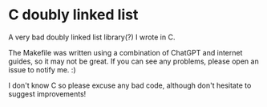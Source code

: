# C doubly linked list
A very bad doubly linked list library(?) I wrote in C.

The Makefile was written using a combination of ChatGPT and internet guides, so it may not be great. If you can see any problems, please open an issue to notify me. :)

I don't know C so please excuse any bad code, although don't hesitate to suggest improvements!
